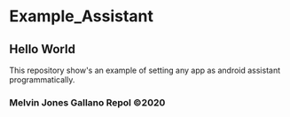 # Example_Assistant
## Hello World

This repository show's an example of setting any app as android assistant programmatically.


### Melvin Jones Gallano Repol ©2020
